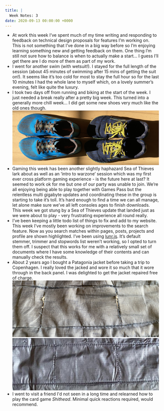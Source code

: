 ```yaml
---
title: |
  Week Notes: 3
date: 2020-09-13 00:00:00 +0000
---
```


- At work this week I’ve spent much of my time writing and responding to feedback on technical design proposals for features I’m working on. This is not something that I’ve done in a big way before so I’m enjoying learning something new and getting feedback on them. One thing I’m still not sure how to balance is when to actually make a start... I guess I’ll get there are I do more of them as part of my work.
- I went for another swim (with wetsuit!). I stayed for the full length of the session (about 45 minutes of swimming after 15 mins of getting the suit on!). It seems like it’s too cold for most to stay the full hour so for the last 10 minutes I had the whole lane to myself which, on a lovely summer’s evening, felt like quite the luxury.
- I took two days off from running and biking at the start of the week. I just needed a break really after a pretty big week. This turned into a generally more chill week... I did get some new shoes very much like the old ones though.
    ![IMG_4255.jpg](IMG_4255.jpg)
- Gaming this week has been another slightly haphazard Sea of Thieves lark about as well as an ‘intro to warzone’ session which was my first ever cross platform gaming experience - is the future here at last? It seemed to work ok for me but one of our party was unable to join. We’re all enjoying being able to play together with Games Pass but the relentless multi gigabyte updates and coordinating these in the group is starting to take it’s toll. It’s hard enough to find a time we can all manage, let alone make sure we’ve all left consoles ages to finish downloads. This week we got stung by a Sea of Thieves update that landed just as we were about to play - very frustrating experience all round really.
- I’ve been keeping a little todo list of things to fix and add to my website. This week I’ve mostly been working on improvements to the search feature. Now as you search matches within pages, posts, projects and profile are shown highlighted. I’ve been using [lunr.js](https://lunrjs.com/). It’s default stemmer, trimmer and stopwords list weren’t working, so I opted to turn them off. I suspect that this works for me with a relatively small set of documents where I have some knowledge of their contents and can manually check the results.
- About 2 years ago I bought a Patagonia jacket before taking a trip to Copenhagen. I really loved the jacked and wore it so much that it wore through in the back panel. I was delighted to get the jacket repaired free of charge.
    ![before.jpg](before.jpg)
    ![after.jpg](after.jpg)
- I went to visit a friend I'd not seen in a long time and relearned how to play the card game *Shithead*. Minimal quick reactions required, would recommend.
